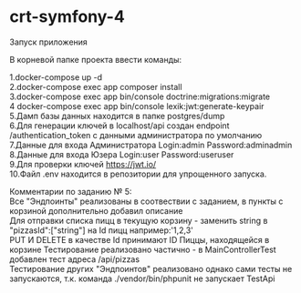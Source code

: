 # crt-symfony-4
Запуск приложения 

В корневой папке проекта ввести команды: 

1.docker-compose up -d \
2.docker-compose exec app composer install \
3.docker-compose exec app bin/console doctrine:migrations:migrate \
4 docker-compose exec app bin/console lexik:jwt:generate-keypair \
5.Дамп базы данных находится в папке postgres/dump \
6.Для генерации ключей в localhost/api создан endpoint /authentication_token с данными администратора по умолчанию \
7.Данные для входа Администратора Login:admin Password:adminadmin \
8.Данные для входа Юзера Login:user Password:useruser \
9.Для проверки ключей https://jwt.io/ \
10.Файл .env находится в репозитории для упрощенного запуска.

Комментарии по заданию № 5:\
Все "Эндпоинты" реализованы в соотвествии с заданием, в пункты с корзиной дополнительно добавил описание \
Для отправки списка пицц в текущую корзину - заменить string в "pizzasId":["string"] на Id пицц например:'1,2,3' \
PUT И DELETE в качестве Id принимают ID Пиццы, находящейся в корзине
Тестирование реализовано частично - в MainControllerTest добавлен тест адреса /api/pizzas \
Тестирование других "Эндпоинтов" реализовано однако сами тесты не запускаются, т.к. команда ./vendor/bin/phpunit не запускает TestApi 
